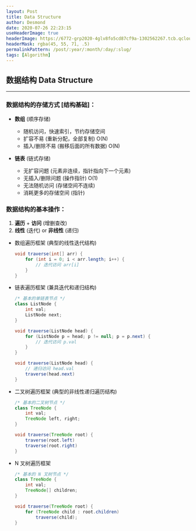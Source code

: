 ```yaml
---
layout: Post
title: Data Structure
author: Desmond
date: 2020-07-26 22:23:15
useHeaderImage: true
headerImage: https://6772-grp2020-4glv8fo5cd87cf9a-1302562267.tcb.qcloud.la/head-images/head.jpg?sign=97375a4739907a387a734ea173bda364&t=1653748651
headerMask: rgba(45, 55, 71, .5)
permalinkPattern: /post/:year/:month/:day/:slug/
tags: [Algorithm]
---
```


## 数据结构 Data Structure

---

### 数据结构的存储方式 **[结构基础]**：

- **数组** (顺序存储)

  - 随机访问，快速索引，节约存储空间
  - 扩容不易 (重新分配，全部复制) O(N)
  - 插入/删除不易 (搬移后面的所有数据) O(N)

- **链表** (链式存储)
  - 无扩容问题 (元素非连续，指针指向下一个元素)
  - 无插入/删除问题 (操作指针) O(1)
  - 无法随机访问 (存储空间不连续)
  - 消耗更多的存储空间 (指针)

### 数据结构的基本操作：

1. **遍历** + **访问** (增删查改)
2. **线性** (迭代) or **非线性** (递归)

- 数组遍历框架 (典型的线性迭代结构)

  ```java
  void traverse(int[] arr) {
      for (int i = 0; i < arr.length; i++) {
          // 迭代访问 arr[i]
      }
  }
  ```

- 链表遍历框架 (兼具迭代和递归结构)

  ```java
  /* 基本的单链表节点 */
  class ListNode {
      int val;
      ListNode next;
  }

  void traverse(ListNode head) {
      for (ListNode p = head; p != null; p = p.next) {
          // 迭代访问 p.val
      }
  }

  void traverse(ListNode head) {
      // 递归访问 head.val
      traverse(head.next)
  }
  ```

- 二叉树遍历框架 (典型的非线性递归遍历结构)

  ```java
  /* 基本的二叉树节点 */
  class TreeNode {
      int val;
      TreeNode left, right;
  }

  void traverse(TreeNode root) {
      traverse(root.left)
      traverse(root.right)
  }
  ```

- N 叉树遍历框架

  ```java
  /* 基本的 N 叉树节点 */
  class TreeNode {
      int val;
      TreeNode[] children;
  }

  void traverse(TreeNode root) {
      for (TreeNode child : root.children)
          traverse(child);
  }
  ```
